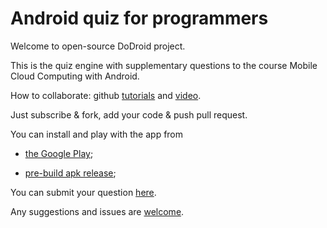 # Android quiz for programmers

Welcome to open-source DoDroid project.

This is the quiz engine with supplementary questions to the course Mobile Cloud Computing with Android.

How to collaborate: github [tutorials](https://guides.github.com/) and [video](https://www.youtube.com/user/GitHubGuides).

Just subscribe & fork, add your code & push pull request.

You can install and play with the app from 

* [the Google Play](https://play.google.com/store/apps/details?id=doit.study.droid&hl=en);

* [pre-build apk release](https://github.com/mgolokhov/dodroid/releases);

You can submit your question [here](https://docs.google.com/forms/d/12t_k5dga6CPrpOeP0kb1L9JexUK8PyRJNTRHlU9t24I/viewform?usp=send_form).

Any suggestions and issues are [welcome](https://github.com/mgolokhov/dodroid/issues).
